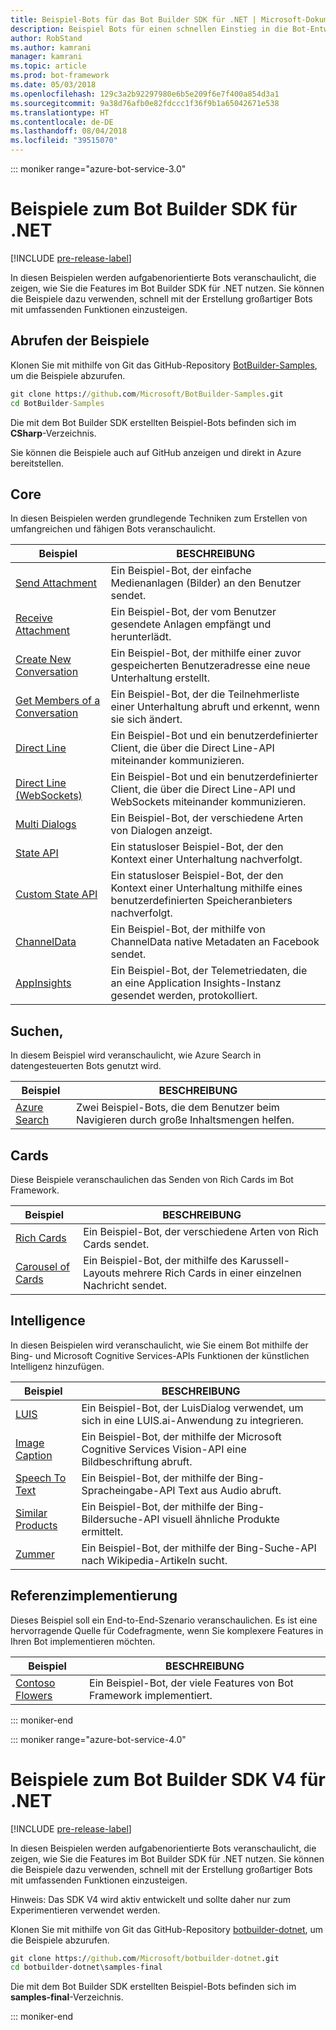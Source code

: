 ```yaml
---
title: Beispiel-Bots für das Bot Builder SDK für .NET | Microsoft-Dokumentation
description: Beispiel Bots für einen schnellen Einstieg in die Bot-Entwicklung mit dem Bot Builder SDK für .NET.
author: RobStand
ms.author: kamrani
manager: kamrani
ms.topic: article
ms.prod: bot-framework
ms.date: 05/03/2018
ms.openlocfilehash: 129c3a2b92297980e6b5e209f6e7f400a854d3a1
ms.sourcegitcommit: 9a38d76afb0e82fdccc1f36f9b1a65042671e538
ms.translationtype: HT
ms.contentlocale: de-DE
ms.lasthandoff: 08/04/2018
ms.locfileid: "39515070"
---
```

::: moniker range="azure-bot-service-3.0"

# <a name="bot-builder-sdk-for-net-samples"></a>Beispiele zum Bot Builder SDK für .NET

[!INCLUDE [pre-release-label](~/includes/pre-release-label-v3.md)]

In diesen Beispielen werden aufgabenorientierte Bots veranschaulicht, die zeigen, wie Sie die Features im Bot Builder SDK für .NET nutzen. Sie können die Beispiele dazu verwenden, schnell mit der Erstellung großartiger Bots mit umfassenden Funktionen einzusteigen.

## <a name="get-the-samples"></a>Abrufen der Beispiele
Klonen Sie mit mithilfe von Git das GitHub-Repository [BotBuilder-Samples](https://github.com/Microsoft/BotBuilder-Samples), um die Beispiele abzurufen.

```cmd
git clone https://github.com/Microsoft/BotBuilder-Samples.git
cd BotBuilder-Samples
```

Die mit dem Bot Builder SDK erstellten Beispiel-Bots befinden sich im **CSharp**-Verzeichnis.

Sie können die Beispiele auch auf GitHub anzeigen und direkt in Azure bereitstellen.

## <a name="core"></a>Core
In diesen Beispielen werden grundlegende Techniken zum Erstellen von umfangreichen und fähigen Bots veranschaulicht.

Beispiel | BESCHREIBUNG
------------ | ------------- 
[Send Attachment](https://github.com/Microsoft/BotBuilder-Samples/tree/master/CSharp/core-SendAttachment) | Ein Beispiel-Bot, der einfache Medienanlagen (Bilder) an den Benutzer sendet. 
[Receive Attachment](https://github.com/Microsoft/BotBuilder-Samples/tree/master/CSharp/core-ReceiveAttachment) | Ein Beispiel-Bot, der vom Benutzer gesendete Anlagen empfängt und herunterlädt. 
[Create New Conversation](https://github.com/Microsoft/BotBuilder-Samples/tree/master/CSharp/core-CreateNewConversation)  | Ein Beispiel-Bot, der mithilfe einer zuvor gespeicherten Benutzeradresse eine neue Unterhaltung erstellt.
[Get Members of a Conversation](https://github.com/Microsoft/BotBuilder-Samples/tree/master/CSharp/core-GetConversationMembers) | Ein Beispiel-Bot, der die Teilnehmerliste einer Unterhaltung abruft und erkennt, wenn sie sich ändert. 
[Direct Line](https://github.com/Microsoft/BotBuilder-Samples/tree/master/CSharp/core-DirectLine) | Ein Beispiel-Bot und ein benutzerdefinierter Client, die über die Direct Line-API miteinander kommunizieren. 
[Direct Line (WebSockets)](https://github.com/Microsoft/BotBuilder-Samples/tree/master/CSharp/core-DirectLineWebSockets) | Ein Beispiel-Bot und ein benutzerdefinierter Client, die über die Direct Line-API und WebSockets miteinander kommunizieren. 
[Multi Dialogs](https://github.com/Microsoft/BotBuilder-Samples/tree/master/CSharp/core-MultiDialogs) | Ein Beispiel-Bot, der verschiedene Arten von Dialogen anzeigt.
[State API](https://github.com/Microsoft/BotBuilder-Samples/tree/master/CSharp/core-State) | Ein statusloser Beispiel-Bot, der den Kontext einer Unterhaltung nachverfolgt.
[Custom State API](https://github.com/Microsoft/BotBuilder-Samples/tree/master/CSharp/core-CustomState) | Ein statusloser Beispiel-Bot, der den Kontext einer Unterhaltung mithilfe eines benutzerdefinierten Speicheranbieters nachverfolgt.
[ChannelData](https://github.com/Microsoft/BotBuilder-Samples/tree/master/CSharp/core-ChannelData) | Ein Beispiel-Bot, der mithilfe von ChannelData native Metadaten an Facebook sendet.
[AppInsights](https://github.com/Microsoft/BotBuilder-Samples/tree/master/CSharp/core-AppInsights) | Ein Beispiel-Bot, der Telemetriedaten, die an eine Application Insights-Instanz gesendet werden, protokolliert.

## <a name="search"></a>Suchen,
In diesem Beispiel wird veranschaulicht, wie Azure Search in datengesteuerten Bots genutzt wird.

Beispiel | BESCHREIBUNG
------------ | -------------
[Azure Search](https://github.com/Microsoft/BotBuilder-Samples/tree/master/CSharp/demo-Search) | Zwei Beispiel-Bots, die dem Benutzer beim Navigieren durch große Inhaltsmengen helfen.


## <a name="cards"></a>Cards
Diese Beispiele veranschaulichen das Senden von Rich Cards im Bot Framework.

Beispiel | BESCHREIBUNG
------------ | -------------
[Rich Cards](https://github.com/Microsoft/BotBuilder-Samples/tree/master/CSharp/cards-RichCards) | Ein Beispiel-Bot, der verschiedene Arten von Rich Cards sendet.
[Carousel of Cards](https://github.com/Microsoft/BotBuilder-Samples/tree/master/CSharp/cards-CarouselCards) | Ein Beispiel-Bot, der mithilfe des Karussell-Layouts mehrere Rich Cards in einer einzelnen Nachricht sendet.

## <a name="intelligence"></a>Intelligence
In diesen Beispielen wird veranschaulicht, wie Sie einem Bot mithilfe der Bing- und Microsoft Cognitive Services-APIs Funktionen der künstlichen Intelligenz hinzufügen.

Beispiel | BESCHREIBUNG
------------ | -------------
[LUIS](https://github.com/Microsoft/BotBuilder-Samples/tree/master/CSharp/intelligence-LUIS) | Ein Beispiel-Bot, der LuisDialog verwendet, um sich in eine LUIS.ai-Anwendung zu integrieren.
[Image Caption](https://github.com/Microsoft/BotBuilder-Samples/tree/master/CSharp/intelligence-ImageCaption) | Ein Beispiel-Bot, der mithilfe der Microsoft Cognitive Services Vision-API eine Bildbeschriftung abruft.
[Speech To Text](https://github.com/Microsoft/BotBuilder-Samples/tree/master/CSharp/intelligence-SpeechToText)  | Ein Beispiel-Bot, der mithilfe der Bing-Spracheingabe-API Text aus Audio abruft.
[Similar Products](https://github.com/Microsoft/BotBuilder-Samples/tree/master/CSharp/intelligence-SimilarProducts) | Ein Beispiel-Bot, der mithilfe der Bing-Bildersuche-API visuell ähnliche Produkte ermittelt. 
[Zummer](https://github.com/Microsoft/BotBuilder-Samples/tree/master/CSharp/intelligence-Zummer) | Ein Beispiel-Bot, der mithilfe der Bing-Suche-API nach Wikipedia-Artikeln sucht.

## <a name="reference-implementation"></a>Referenzimplementierung
Dieses Beispiel soll ein End-to-End-Szenario veranschaulichen. Es ist eine hervorragende Quelle für Codefragmente, wenn Sie komplexere Features in Ihren Bot implementieren möchten.


Beispiel | BESCHREIBUNG
------------ | -------------
[Contoso Flowers](https://github.com/Microsoft/BotBuilder-Samples/tree/master/CSharp/demo-ContosoFlowers) | Ein Beispiel-Bot, der viele Features von Bot Framework implementiert.

::: moniker-end

::: moniker range="azure-bot-service-4.0"
# <a name="bot-builder-sdk-v4-net-samples"></a>Beispiele zum Bot Builder SDK V4 für .NET
[!INCLUDE [pre-release-label](../includes/pre-release-label.md)]

In diesen Beispielen werden aufgabenorientierte Bots veranschaulicht, die zeigen, wie Sie die Features im Bot Builder SDK für .NET nutzen. Sie können die Beispiele dazu verwenden, schnell mit der Erstellung großartiger Bots mit umfassenden Funktionen einzusteigen. 

Hinweis: Das SDK V4 wird aktiv entwickelt und sollte daher nur zum Experimentieren verwendet werden. 

Klonen Sie mit mithilfe von Git das GitHub-Repository [botbuilder-dotnet](https://github.com/Microsoft/botbuilder-dotnet), um die Beispiele abzurufen.
```cmd
git clone https://github.com/Microsoft/botbuilder-dotnet.git
cd botbuilder-dotnet\samples-final
```
Die mit dem Bot Builder SDK erstellten Beispiel-Bots befinden sich im **samples-final**-Verzeichnis.


::: moniker-end

